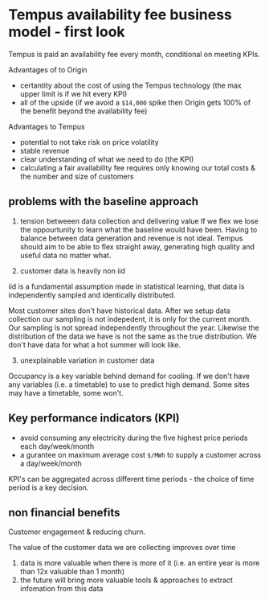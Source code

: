 # Tempus availability fee business model - first look

Tempus is paid an availability fee every month, conditional on meeting KPIs.

Advantages of to Origin
- certantity about the cost of using the Tempus technology (the max upper limit is if we hit every KPI)
- all of the upside (if we avoid a `$14,000` spike then Origin gets 100% of the benefit beyond the availability fee)

Advantages to Tempus
- potential to not take risk on price volatility 
- stable revenue
- clear understanding of what we need to do (the KPI)
- calculating a fair availability fee requires only knowing our total costs & the number and size of customers

## problems with the baseline approach

1. tension betweeen data collection and delivering value
If we flex we lose the oppourtunity to learn what the baseline would have been.  Having to balance between data generation and revenue is not ideal.  Tempus should aim to be able to flex straight away, generating high quality and useful data no matter what.

2. customer data is heavily non iid

iid is a fundamental assumption made in statistical learning, that data is independently sampled and identically distributed.

Most customer sites don't have historical data.  After we setup data collection our sampling is not indepedent, it is only for the current month.  Our sampling is not spread independently throughout the year.  Likewise the distribution of the data we have is not the same as the true distribution.  We don't have data for what a hot summer will look like.

3. unexplainable variation in customer data

Occupancy is a key variable behind demand for cooling.  If we don't have any variables (i.e. a timetable) to use to predict high demand.  Some sites may have a timetable, some won't. 

## Key performance indicators (KPI)

- avoid consuming any electricity during the five highest price periods each day/week/month
- a gurantee on maximum average cost `$/MWh` to supply a customer across a day/week/month

KPI's can be aggregated across different time periods - the choice of time period is a key decision.

## non financial benefits 

Customer engagement & reducing churn.

The value of the customer data we are collecting improves over time
1. data is more valuable when there is more of it (i.e. an entire year is more than 12x valuable than 1 month)
2. the future will bring more valuable tools & approaches to extract infomation from this data

